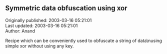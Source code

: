 ## Symmetric data obfuscation using xor  
Originally published: 2003-03-16 05:21:01  
Last updated: 2003-03-16 05:21:01  
Author: Anand   
  
Recipe which can be conveniently used to obfuscate a string of data\nusing simple xor without using any key.